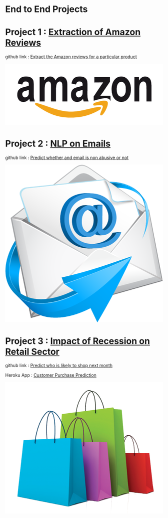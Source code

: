 # End to End Projects


# Project 1 : [Extraction of Amazon Reviews](https://ansu-dipin.github.io/project1reviews/)

github link : [Extract the Amazon reviews for a particular product](https://github.com/ANSU-DIPIN/project1reviews)

![](/Images/amazon_image.png)

# Project 2 : [NLP on Emails](https://ansu-dipin.github.io/project2emails/)

github link : [Predict whether and email is non abusive or not](https://github.com/ANSU-DIPIN/project2emails)

![](/Images/emails_image.png)

# Project 3 : [Impact of Recession on Retail Sector](https://ansu-dipin.github.io/project3customer/)

github link : [Predict who is likely to shop next month](https://github.com/ANSU-DIPIN/project3customer)

Heroku App :  [Customer Purchase Prediction](https://customerpurchaseprediction.herokuapp.com/)

![](/Images/shopping_image.png)

